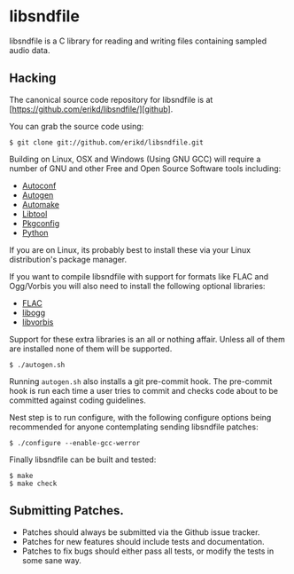 # libsndfile

libsndfile is a C library for reading and writing files containing sampled audio
data.

## Hacking

The canonical source code repository for libsndfile is at
[https://github.com/erikd/libsndfile/][github].

You can grab the source code using:

    $ git clone git://github.com/erikd/libsndfile.git

Building on Linux, OSX and Windows (Using GNU GCC) will require a number of GNU
and other Free and Open Source Software tools including:

* [Autoconf][autoconf]
* [Autogen][autogen]
* [Automake][automake]
* [Libtool][libtool]
* [Pkgconfig][pkgconfig]
* [Python][python]

If you are on Linux, its probably best to install these via your Linux
distribution's package manager.

If you want to compile libsndfile with support for formats like FLAC and
Ogg/Vorbis you will also need to install the following optional libraries:

* [FLAC][flac]
* [libogg][libogg]
* [libvorbis][libvorbis]

Support for these extra libraries is an all or nothing affair. Unless all of
them are installed none of them will be supported.

    $ ./autogen.sh

Running `autogen.sh` also installs a git pre-commit hook. The pre-commit hook
is run each time a user tries to commit and checks code about to be committed
against coding guidelines.

Nest step is to run configure, with the following configure options being
recommended for anyone contemplating sending libsndfile patches:

    $ ./configure --enable-gcc-werror

Finally libsndfile can be built and tested:

    $ make
    $ make check

## Submitting Patches.

* Patches should always be submitted via the Github issue tracker.
* Patches for new features should include tests and documentation.
* Patches to fix bugs should either pass all tests, or modify the tests in some
  sane way.






[autoconf]: http://www.gnu.org/s/autoconf/
[autogen]: http://www.gnu.org/s/autogen/
[automake]: http://www.gnu.org/software/automake/
[flac]: http://flac.sourceforge.net/
[github]: https://github.com/erikd/libsndfile/
[libogg]: http://xiph.org/ogg/
[libtool]: http://www.gnu.org/software/libtool/
[libvorbis]: http://www.vorbis.com/
[pkgconfig]: http://www.freedesktop.org/wiki/Software/pkg-config
[python]: http://www.python.org/
